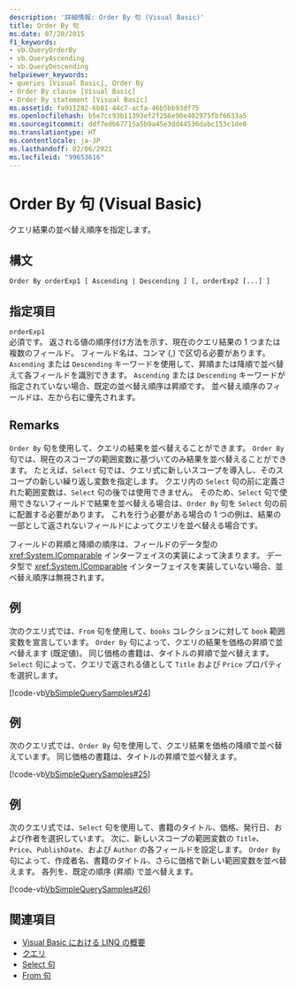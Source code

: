 ```yaml
---
description: '詳細情報: Order By 句 (Visual Basic)'
title: Order By 句
ms.date: 07/20/2015
f1_keywords:
- vb.QueryOrderBy
- vb.QueryAscending
- vb.QueryDescending
helpviewer_keywords:
- queries [Visual Basic], Order By
- Order By clause [Visual Basic]
- Order By statement [Visual Basic]
ms.assetid: fa911282-6b81-44c7-acfa-46b5bb93df75
ms.openlocfilehash: b5e7cc93b11393ef2f256e90e402975fbf6633a5
ms.sourcegitcommit: ddf7edb67715a5b9a45e3dd44536dabc153c1de0
ms.translationtype: HT
ms.contentlocale: ja-JP
ms.lasthandoff: 02/06/2021
ms.locfileid: "99653616"
---
```

# <a name="order-by-clause-visual-basic"></a>Order By 句 (Visual Basic)

クエリ結果の並べ替え順序を指定します。  
  
## <a name="syntax"></a>構文  
  
```vb  
Order By orderExp1 [ Ascending | Descending ] [, orderExp2 [...] ]  
```  
  
## <a name="parts"></a>指定項目  

 `orderExp1`  
 必須です。 返される値の順序付け方法を示す、現在のクエリ結果の 1 つまたは複数のフィールド。 フィールド名は、コンマ (,) で区切る必要があります。 `Ascending` または `Descending` キーワードを使用して、昇順または降順で並べ替えて各フィールドを識別できます。 `Ascending` または `Descending` キーワードが指定されていない場合、既定の並べ替え順序は昇順です。 並べ替え順序のフィールドは、左から右に優先されます。  
  
## <a name="remarks"></a>Remarks  

 `Order By` 句を使用して、クエリの結果を並べ替えることができます。 `Order By` 句では、現在のスコープの範囲変数に基づいてのみ結果を並べ替えることができます。 たとえば、`Select` 句では、クエリ式に新しいスコープを導入し、そのスコープの新しい繰り返し変数を指定します。 クエリ内の `Select` 句の前に定義された範囲変数は、`Select` 句の後では使用できません。 そのため、`Select` 句で使用できないフィールドで結果を並べ替える場合は、`Order By` 句を `Select` 句の前に配置する必要があります。 これを行う必要がある場合の 1 つの例は、結果の一部として返されないフィールドによってクエリを並べ替える場合です。  
  
 フィールドの昇順と降順の順序は、フィールドのデータ型の <xref:System.IComparable> インターフェイスの実装によって決まります。 データ型で <xref:System.IComparable> インターフェイスを実装していない場合、並べ替え順序は無視されます。  
  
## <a name="example"></a>例  

 次のクエリ式では、`From` 句を使用して、`books` コレクションに対して `book` 範囲変数を宣言しています。 `Order By` 句によって、クエリの結果を価格の昇順で並べ替えます (既定値)。 同じ価格の書籍は、タイトルの昇順で並べ替えます。 `Select` 句によって、クエリで返される値として `Title` および `Price` プロパティを選択します。  
  
 [!code-vb[VbSimpleQuerySamples#24](~/samples/snippets/visualbasic/VS_Snippets_VBCSharp/VbSimpleQuerySamples/VB/QuerySamples1.vb#24)]  
  
## <a name="example"></a>例  

 次のクエリ式では、`Order By` 句を使用して、クエリ結果を価格の降順で並べ替えています。 同じ価格の書籍は、タイトルの昇順で並べ替えます。  
  
 [!code-vb[VbSimpleQuerySamples#25](~/samples/snippets/visualbasic/VS_Snippets_VBCSharp/VbSimpleQuerySamples/VB/QuerySamples1.vb#25)]  
  
## <a name="example"></a>例  

 次のクエリ式では、`Select` 句を使用して、書籍のタイトル、価格、発行日、および作者を選択しています。 次に、新しいスコープの範囲変数の `Title`、`Price`、`PublishDate`、および `Author` の各フィールドを設定します。 `Order By` 句によって、作成者名、書籍のタイトル、さらに価格で新しい範囲変数を並べ替えます。 各列を、既定の順序 (昇順) で並べ替えます。  
  
 [!code-vb[VbSimpleQuerySamples#26](~/samples/snippets/visualbasic/VS_Snippets_VBCSharp/VbSimpleQuerySamples/VB/QuerySamples1.vb#26)]  
  
## <a name="see-also"></a>関連項目

- [Visual Basic における LINQ の概要](../../programming-guide/language-features/linq/introduction-to-linq.md)
- [クエリ](index.md)
- [Select 句](select-clause.md)
- [From 句](from-clause.md)
